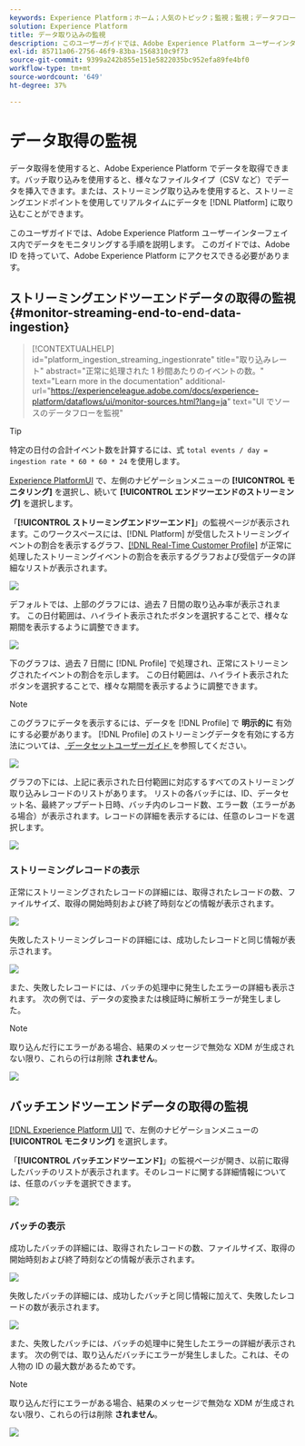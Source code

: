 ```yaml
---
keywords: Experience Platform；ホーム；人気のトピック；監視；監視；データフロー；取り込みの監視；データ取り込み；レコードの表示；バッチの表示；
solution: Experience Platform
title: データ取り込みの監視
description: このユーザーガイドでは、Adobe Experience Platform ユーザーインターフェイス内でデータを監視する方法の手順を説明します。このガイドでは、Adobe ID を持っていて、Adobe Experience Platform にアクセスできる必要があります。
exl-id: 85711a06-2756-46f9-83ba-1568310c9f73
source-git-commit: 9399a242b855e151e5822035bc952efa89fe4bf0
workflow-type: tm+mt
source-wordcount: '649'
ht-degree: 37%

---
```


# データ取得の監視

データ取得を使用すると、Adobe Experience Platform でデータを取得できます。バッチ取り込みを使用すると、様々なファイルタイプ（CSV など）でデータを挿入できます。または、ストリーミング取り込みを使用すると、ストリーミングエンドポイントを使用してリアルタイムにデータを [!DNL Platform] に取り込むことができます。

このユーザガイドでは、Adobe Experience Platform ユーザーインターフェイス内でデータをモニタリングする手順を説明します。 このガイドでは、Adobe ID を持っていて、Adobe Experience Platform にアクセスできる必要があります。

## ストリーミングエンドツーエンドデータの取得の監視 {#monitor-streaming-end-to-end-data-ingestion}

>[!CONTEXTUALHELP]
>id="platform_ingestion_streaming_ingestionrate"
>title="取り込みレート"
>abstract="正常に処理された 1 秒間あたりのイベントの数。"
>text="Learn more in the documentation"
>additional-url="https://experienceleague.adobe.com/docs/experience-platform/dataflows/ui/monitor-sources.html?lang=ja" text="UI でソースのデータフローを監視"

>[!TIP]
>
>特定の日付の合計イベント数を計算するには、式 `total events / day = ingestion rate * 60 * 60 * 24` を使用します。

[Experience PlatformUI](https://platform.adobe.com) で、左側のナビゲーションメニューの **[!UICONTROL モニタリング]** を選択し、続いて **[!UICONTROL エンドツーエンドのストリーミング]** を選択します。

「**[!UICONTROL ストリーミングエンドツーエンド]**」の監視ページが表示されます。このワークスペースには、[!DNL Platform] が受信したストリーミングイベントの割合を表示するグラフ、[[!DNL Real-Time Customer Profile]](../../profile/home.md) が正常に処理したストリーミングイベントの割合を表示するグラフおよび受信データの詳細なリストが表示されます。

![](../images/quality/monitor-data-flows/list-streams.png)

デフォルトでは、上部のグラフには、過去 7 日間の取り込み率が表示されます。 この日付範囲は、ハイライト表示されたボタンを選択することで、様々な期間を表示するように調整できます。

![](../images/quality/monitor-data-flows/events-received.png)

下のグラフは、過去 7 日間に [!DNL Profile] で処理され、正常にストリーミングされたイベントの割合を示します。 この日付範囲は、ハイライト表示されたボタンを選択することで、様々な期間を表示するように調整できます。

>[!NOTE]
>
>このグラフにデータを表示するには、データを [!DNL Profile] で **明示的に** 有効にする必要があります。 [!DNL Profile] のストリーミングデータを有効にする方法については、[ データセットユーザーガイド ](../../catalog/datasets/user-guide.md#enable-a-dataset-for-real-time-customer-profile) を参照してください。

![](../images/quality/monitor-data-flows/ingested-by-profile.png)

グラフの下には、上記に表示された日付範囲に対応するすべてのストリーミング取り込みレコードのリストがあります。 リストの各バッチには、ID、データセット名、最終アップデート日時、バッチ内のレコード数、エラー数（エラーがある場合）が表示されます。レコードの詳細を表示するには、任意のレコードを選択します。

![](../images/quality/monitor-data-flows/streams.png)

### ストリーミングレコードの表示

正常にストリーミングされたレコードの詳細には、取得されたレコードの数、ファイルサイズ、取得の開始時刻および終了時刻などの情報が表示されます。

![](../images/quality/monitor-data-flows/successful-streaming.png)

失敗したストリーミングレコードの詳細には、成功したレコードと同じ情報が表示されます。

![](../images/quality/monitor-data-flows/failed-batch.png)

また、失敗したレコードには、バッチの処理中に発生したエラーの詳細も表示されます。 次の例では、データの変換または検証時に解析エラーが発生しました。

>[!NOTE]
>
>取り込んだ行にエラーがある場合、結果のメッセージで無効な XDM が生成されない限り、これらの行は削除 **されません**。

![](../images/quality/monitor-data-flows/failed-batch-error.png)

## バッチエンドツーエンドデータの取得の監視

[[!DNL Experience Platform UI]](https://platform.adobe.com) で、左側のナビゲーションメニューの **[!UICONTROL モニタリング]** を選択します。

「**[!UICONTROL バッチエンドツーエンド]**」の監視ページが開き、以前に取得したバッチのリストが表示されます。そのレコードに関する詳細情報については、任意のバッチを選択できます。

![](../images/quality/monitor-data-flows/batch-monitoring.png)

### バッチの表示

成功したバッチの詳細には、取得されたレコードの数、ファイルサイズ、取得の開始時刻および終了時刻などの情報が表示されます。

![](../images/quality/monitor-data-flows/successful-batch.png)

失敗したバッチの詳細には、成功したバッチと同じ情報に加えて、失敗したレコードの数が表示されます。

![](../images/quality/monitor-data-flows/failed-batch.png)

また、失敗したバッチには、バッチの処理中に発生したエラーの詳細が表示されます。 次の例では、取り込んだバッチにエラーが発生しました。これは、その人物の ID の最大数があるためです。

>[!NOTE]
>
>取り込んだ行にエラーがある場合、結果のメッセージで無効な XDM が生成されない限り、これらの行は削除 **されません**。

![](../images/quality/monitor-data-flows/failed-streaming-error.png)
